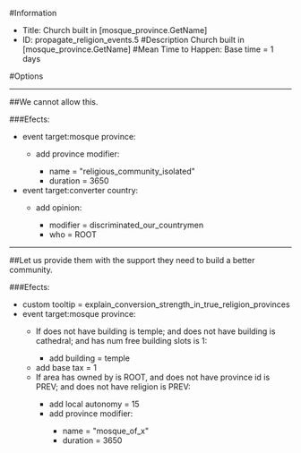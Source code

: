 #Information
 - Title: Church built in [mosque_province.GetName]
 - ID: propagate_religion_events.5
#Description
Church built in [mosque_province.GetName]
#Mean Time to Happen:
Base time = 1 days

#Options

___
##We cannot allow this.

###Efects:<ul><li>event target:mosque province:</li><ul><li>add province modifier:</li><ul><li>name = "religious_community_isolated"</li><li>duration = 3650</li></ul></ul><li>event target:converter country:</li><ul><li>add opinion:</li><ul><li>modifier = discriminated_our_countrymen</li><li>who = ROOT</li></ul></ul></ul>

___
##Let us provide them with the support they need to build a better community.

###Efects:<ul><li>custom tooltip = explain_conversion_strength_in_true_religion_provinces</li><li>event target:mosque province:</li><ul><li>If does not have building is temple; and does not have building is cathedral; and  has num free building slots is 1:</li><ul><li>add building = temple</li></ul><li>add base tax = 1</li><li>If area has owned by is ROOT, and does not have province id is PREV; and does not have religion is PREV:</li><ul><li>add local autonomy = 15</li><li>add province modifier:</li><ul><li>name = "mosque_of_x"</li><li>duration = 3650</li></ul></ul></ul></ul>
